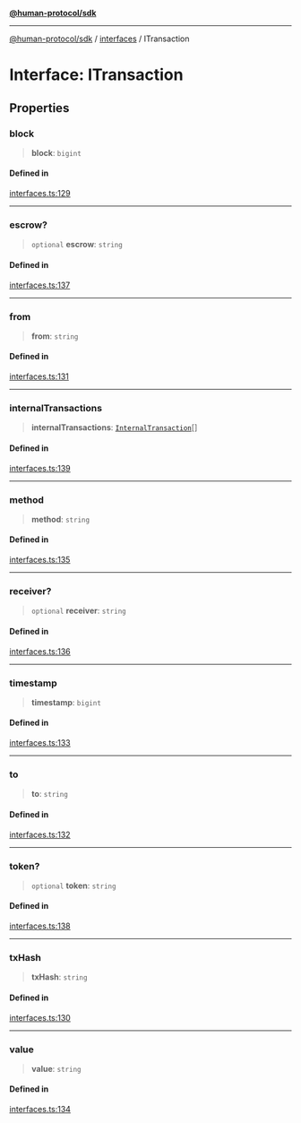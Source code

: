 [**@human-protocol/sdk**](../../README.md)

***

[@human-protocol/sdk](../../modules.md) / [interfaces](../README.md) / ITransaction

# Interface: ITransaction

## Properties

### block

> **block**: `bigint`

#### Defined in

[interfaces.ts:129](https://github.com/humanprotocol/human-protocol/blob/90708c31f10beb8c39c0abd078b41cb6cae38b08/packages/sdk/typescript/human-protocol-sdk/src/interfaces.ts#L129)

***

### escrow?

> `optional` **escrow**: `string`

#### Defined in

[interfaces.ts:137](https://github.com/humanprotocol/human-protocol/blob/90708c31f10beb8c39c0abd078b41cb6cae38b08/packages/sdk/typescript/human-protocol-sdk/src/interfaces.ts#L137)

***

### from

> **from**: `string`

#### Defined in

[interfaces.ts:131](https://github.com/humanprotocol/human-protocol/blob/90708c31f10beb8c39c0abd078b41cb6cae38b08/packages/sdk/typescript/human-protocol-sdk/src/interfaces.ts#L131)

***

### internalTransactions

> **internalTransactions**: [`InternalTransaction`](InternalTransaction.md)[]

#### Defined in

[interfaces.ts:139](https://github.com/humanprotocol/human-protocol/blob/90708c31f10beb8c39c0abd078b41cb6cae38b08/packages/sdk/typescript/human-protocol-sdk/src/interfaces.ts#L139)

***

### method

> **method**: `string`

#### Defined in

[interfaces.ts:135](https://github.com/humanprotocol/human-protocol/blob/90708c31f10beb8c39c0abd078b41cb6cae38b08/packages/sdk/typescript/human-protocol-sdk/src/interfaces.ts#L135)

***

### receiver?

> `optional` **receiver**: `string`

#### Defined in

[interfaces.ts:136](https://github.com/humanprotocol/human-protocol/blob/90708c31f10beb8c39c0abd078b41cb6cae38b08/packages/sdk/typescript/human-protocol-sdk/src/interfaces.ts#L136)

***

### timestamp

> **timestamp**: `bigint`

#### Defined in

[interfaces.ts:133](https://github.com/humanprotocol/human-protocol/blob/90708c31f10beb8c39c0abd078b41cb6cae38b08/packages/sdk/typescript/human-protocol-sdk/src/interfaces.ts#L133)

***

### to

> **to**: `string`

#### Defined in

[interfaces.ts:132](https://github.com/humanprotocol/human-protocol/blob/90708c31f10beb8c39c0abd078b41cb6cae38b08/packages/sdk/typescript/human-protocol-sdk/src/interfaces.ts#L132)

***

### token?

> `optional` **token**: `string`

#### Defined in

[interfaces.ts:138](https://github.com/humanprotocol/human-protocol/blob/90708c31f10beb8c39c0abd078b41cb6cae38b08/packages/sdk/typescript/human-protocol-sdk/src/interfaces.ts#L138)

***

### txHash

> **txHash**: `string`

#### Defined in

[interfaces.ts:130](https://github.com/humanprotocol/human-protocol/blob/90708c31f10beb8c39c0abd078b41cb6cae38b08/packages/sdk/typescript/human-protocol-sdk/src/interfaces.ts#L130)

***

### value

> **value**: `string`

#### Defined in

[interfaces.ts:134](https://github.com/humanprotocol/human-protocol/blob/90708c31f10beb8c39c0abd078b41cb6cae38b08/packages/sdk/typescript/human-protocol-sdk/src/interfaces.ts#L134)
